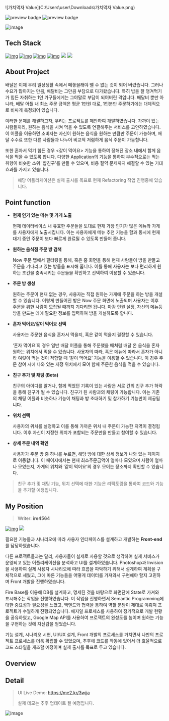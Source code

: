 ![가치먹자 Value](C:\Users\user\Downloads\가치먹자 Value.png) 

![preview badge](https://img.shields.io/github/languages/code-size/ire4564/Application_for_classes)  ![preview badge](https://img.shields.io/github/repo-size/ire4564/Application_for_classes) 

![image](https://user-images.githubusercontent.com/44183221/130983542-4bdebcef-ed7b-465a-9041-6d24ae937eb0.png) 



## Tech Stack

[![img](https://camo.githubusercontent.com/655d9cc4402b42c06708a0b87a683de1c9358995fe055a2984486d6fe4229c59/68747470733a2f2f696d672e736869656c64732e696f2f62616467652f52656163744e61746976652d3631646166623f7374796c653d666c6174266c6f676f3d7265616374266c6f676f436f6c6f723d7768697465)](https://camo.githubusercontent.com/655d9cc4402b42c06708a0b87a683de1c9358995fe055a2984486d6fe4229c59/68747470733a2f2f696d672e736869656c64732e696f2f62616467652f52656163744e61746976652d3631646166623f7374796c653d666c6174266c6f676f3d7265616374266c6f676f436f6c6f723d7768697465) [![img](https://camo.githubusercontent.com/5346585204aa17630cc0dd80a57d42e2b6c66a12add2e761f9b0cb3fce05d167/68747470733a2f2f696d672e736869656c64732e696f2f62616467652f4a6176615363726970742d6462616230393f7374796c653d666c6174266c6f676f3d6a617661736372697074266c6f676f436f6c6f723d7768697465)](https://camo.githubusercontent.com/5346585204aa17630cc0dd80a57d42e2b6c66a12add2e761f9b0cb3fce05d167/68747470733a2f2f696d672e736869656c64732e696f2f62616467652f4a6176615363726970742d6462616230393f7374796c653d666c6174266c6f676f3d6a617661736372697074266c6f676f436f6c6f723d7768697465) [![img](https://camo.githubusercontent.com/8a19dadd4729bb9d299571218115114adaffb798649289553238373ffe281b83/68747470733a2f2f696d672e736869656c64732e696f2f62616467652f4e6f64652e6a732d3030633762373f7374796c653d666c6174266c6f676f3d6e6f64652e6a73266c6f676f436f6c6f723d7768697465)](https://camo.githubusercontent.com/8a19dadd4729bb9d299571218115114adaffb798649289553238373ffe281b83/68747470733a2f2f696d672e736869656c64732e696f2f62616467652f4e6f64652e6a732d3030633762373f7374796c653d666c6174266c6f676f3d6e6f64652e6a73266c6f676f436f6c6f723d7768697465) [![img](https://camo.githubusercontent.com/f28c040ce5018080d5ba73b53b77fc2fa3e15b838b47a7beeb0d1891fd8f9017/68747470733a2f2f696d672e736869656c64732e696f2f62616467652f46697265426173652d3030353263633f7374796c653d666c6174266c6f676f3d6669726562617365266c6f676f436f6c6f723d7768697465)](https://camo.githubusercontent.com/f28c040ce5018080d5ba73b53b77fc2fa3e15b838b47a7beeb0d1891fd8f9017/68747470733a2f2f696d672e736869656c64732e696f2f62616467652f46697265426173652d3030353263633f7374796c653d666c6174266c6f676f3d6669726562617365266c6f676f436f6c6f723d7768697465) <span><img src="https://img.shields.io/badge/Google API-00c7b7?style=flat&logo=Google&logoColor=white"/></span>  <span><img src="https://img.shields.io/badge/Expo-000000?style=flat&logo=expo&logoColor=white"/></span>  



## About Project 

배달은 이제 우리 일상생활 속에서 떼놓을래야 뗄 수 없는 것이 되어 버렸습니다. 그러나 수요가 많아지는 만큼, 배달비는 그만큼 부담으로 다가왔습니다. 특히 밥을 잘 챙겨먹기가 힘든 자취하는 1인 가구들에게는 그야말로 부담이 되어버린 격입니다. 배달비 뿐만 아니라, 배달 어플 내 최소 주문 금액은 평균 1만원 대로, 1인분만 주문하기에는 대체적으로 비싸게 측정되어 있습니다. 

이러한 문제를 해결하고자, 우리는 프로젝트를 제안하여 개발하였습니다. 가까이 있는 사람들끼리, 원하는 음식을 시켜 먹을 수 있도록 연결해주는 서비스를 고안하였습니다. 이 어플을 이용하면 소비자는 자신이 원하는 음식을 원하는 만큼만 주문이 가능하며, 배달 수수료 또한 다른 사람들과 나누어 비교적 저렴하게 음식 주문이 가능합니다. 

또한 혼자서 먹기 힘든 경우 <같이 먹어요> 기능을 통하여 정해진 장소 내에서 함께 음식을 먹을 수 있도록 합니다. 다양한 Application의 기능을 통하여 부수적으로는 먹는 취향이 비슷한 소위 '밥친구'를 만들 수 있으며, 비용 절약 문제까지 해결할 수 있는 기대 효과를 가지고 있습니다.


> 해당 어플리케이션은 실제 출시를 목표로 현재 Refactoring 작업 진행중에 있습니다.



## Point function

* <b>현재 인기 있는 메뉴 및 가게 노출</b>

  현재 데이터베이스 내 유효한 주문들을 토대로 현재 가장 인기가 많은 메뉴와 가게를 사용자에게 노출시킵니다. 이는 사용자에게 메뉴 추천 기능을 함과 동시에 현재 대기 중인 주문이 보다 빠르게 완료될 수 있도록 만들어 줍니다.

* <b>원하는 음식점 주문 방 검색</b>

  Now 주문 탭에서 필터링을 통해, 혹은 홈 화면을 통해 현재 사람들이 방을 만들고 주문을 기다리고 있는 방들을 표시해 줍니다. 이를 통해 사용자는 보다 편리하게 원하는 조건을 충족시키는 주문들을 확인하고 선택하여 이용할 수 있습니다.

* <b>주문 방 생성</b>

  원하는 주문이 현재 없는 경우, 사용자는 직접 원하는 가게에 주문을 하는 방을 개설할 수 있습니다. 이렇게 만들어진 방은 Now 주문 화면에 노출되며 사용자는 이후 주문을 위한 사람이 모집될 때까지 기다리면 됩니다. 마감 인원 설정, 자신의 메뉴등 방을 만드는 데에 필요한 정보를 입력하여 방을 개설하도록 합니다.

* <b>혼자 먹어요/같이 먹어요 선택</b>

  사용자는 주문한 음식을 혼자서 먹을지, 혹은 같이 먹을지 결정할 수 있습니다.

  ‘혼자 먹어요’의 경우 일반 배달 어플을 통해 주문했을 때처럼 배달 온 음식을 혼자 원하는 위치에서 먹을 수 있습니다. 사용자의 따라, 혹은 메뉴에 따라서 혼자가 아니라 여럿이 먹는 것이 적합할 때 ‘같이 먹어요’ 기능을 이용할 수 있습니다. 이 경우 주문 참여 시에 나와 있는 지정 위치에서 모여 함께 주문한 음식을 먹을 수 있습니다.

* <b>친구 추가 및 채팅 (Beta)</b>

  친구의 아이디를 알거나, 함께 먹었던 기록이 있는 사람은 서로 간의 친구 추가 허락을 통해 친구가 될 수 있습니다. 친구가 된 사람과의 채팅이 가능합니다. 이는 기존의 채팅 어플과 비슷하나 기능이 채팅과 방 초대하기 및 참가하기 기능만이 제공됩니다.

* <b>위치 선택</b>

  사용자의 위치를 설정하고 이를 통해 가까운 위치 내 주문이 가능한 지역이 결정됩니다. 이후 자신이 지정한 위치가 포함되는 주문만을 만들고 참여할 수 있습니다.

* <b>상세 주문 내역 확인</b>

  사용자가 주문 방 중 하나를 누르면, 해당 방에 대한 상세 정보가 나와 있는 페이지로 이동합니다. 이 페이지에서는 현재 최소주문금액이 얼마나 모였으며 사람이 얼마나 모였는지, 가게의 위치와 ‘같이 먹어요’의 경우 모이는 장소까지 확인할 수 있습니다.
  

> 친구 추가 및 채팅 기능, 위치 선택에 대한 기능은 리팩토링을 통하여 코드와 기능을 추가할 예정입니다.



## My Position

>  Writer: <b>ire4564</b> 

[![img](https://camo.githubusercontent.com/655d9cc4402b42c06708a0b87a683de1c9358995fe055a2984486d6fe4229c59/68747470733a2f2f696d672e736869656c64732e696f2f62616467652f52656163744e61746976652d3631646166623f7374796c653d666c6174266c6f676f3d7265616374266c6f676f436f6c6f723d7768697465)](https://camo.githubusercontent.com/655d9cc4402b42c06708a0b87a683de1c9358995fe055a2984486d6fe4229c59/68747470733a2f2f696d672e736869656c64732e696f2f62616467652f52656163744e61746976652d3631646166623f7374796c653d666c6174266c6f676f3d7265616374266c6f676f436f6c6f723d7768697465)  <img src="https://img.shields.io/badge/UI/UX Design-cc6699?style=flat&logo=adobe&logoColor=white"/>

필요한 기능들과 시나리오에 따라 사용자 인터페이스를 설계하고 개발하는 <b>Front-end</b>를 담당하였습니다.

다른 프로젝트들과는 달리, 사용자들이 실제로 사용할 것으로 생각하여 실제 서비스가 운영되고 있는 어플리케이션을 분석하고 UI를 설계하였습니다. Photoshop과 Invision을 사용하여 실제 사용자 시나리오에 따라 흐름을 파악하기 위해서 설계하여 계획을 구체적으로 세웠고, 그에 따른 기능들을 어떻게 데이터를 가져와서 구현해야 할지 고민하며 Front 개발을 진행하였습니다.

Fire Base를 이용해 DB를 설계하고, 명세된 것을 바탕으로 화면단에 State로 가져와 표시해주는 작업을 진행하였습니다. 이 작업을 진행하면서 Semantic Programming에 대한 중요성과 필요성을 느꼈고, 백엔드와 협력을 통하여 역할 분담이 제대로 이뤄져 프로젝트가 수월하게 진행되었습니다. 에지일 프로세스를 사용하여 정기적으로 개발 현황을 공유하였고, Google Map API를 사용하여 프로젝트의 완성도를 높이며 원하는 기능을 구현하는 것에 자신감을 얻었습니다.  

기능 설계, 시나리오 시현, UI/UX 설계, Front 개발의 프로세스를 거치면서 나만의 프로젝트 프로세스를 더욱 확립할 수 있었으며, 추후에 코드를 작동에 있어서 더 효율적으로 코드 스타일을 개조할 예정이며 실제 출시를 목표로 두고 있습니다.



## Overview





## Detail 

> UI Live Demo: https://me2.kr/3wjja
>
> 실제 데모는 추후 업데이트 될 예정입니다.

![image](https://user-images.githubusercontent.com/44183221/130993399-15e72340-5ae4-4a62-9f06-ee2034777853.png)

